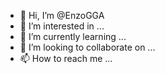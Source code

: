 - 👋 Hi, I’m @EnzoGGA
- 👀 I’m interested in ...
- 🌱 I’m currently learning ...
- 💞️ I’m looking to collaborate on ...
- 📫 How to reach me ... 

<!---
EnzoGGA/EnzoGGA is a ✨ special ✨ repository because its `README.md` (this file) appears on your GitHub profile.
You can click the Preview link to take a look at your changes.
--->
